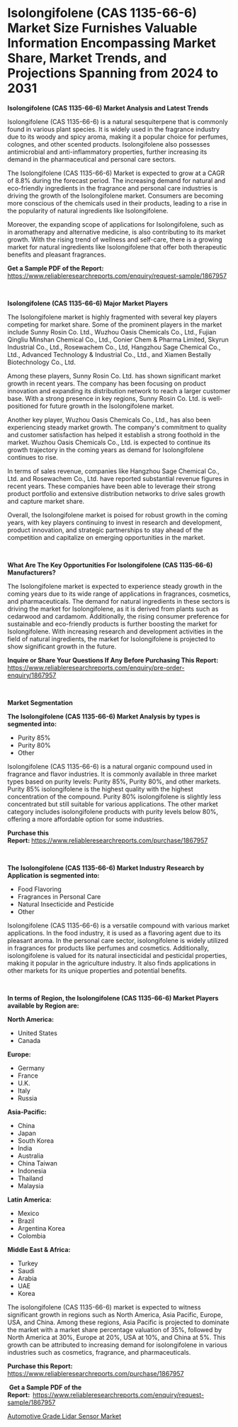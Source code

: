 <p><h1>Isolongifolene (CAS 1135-66-6) Market Size Furnishes Valuable Information Encompassing Market Share, Market Trends, and Projections Spanning from 2024 to 2031</h1></p><p><strong>Isolongifolene (CAS 1135-66-6) Market Analysis and Latest Trends</strong></p>
<p><p>Isolongifolene (CAS 1135-66-6) is a natural sesquiterpene that is commonly found in various plant species. It is widely used in the fragrance industry due to its woody and spicy aroma, making it a popular choice for perfumes, colognes, and other scented products. Isolongifolene also possesses antimicrobial and anti-inflammatory properties, further increasing its demand in the pharmaceutical and personal care sectors.</p><p>The Isolongifolene (CAS 1135-66-6) Market is expected to grow at a CAGR of 8.8% during the forecast period. The increasing demand for natural and eco-friendly ingredients in the fragrance and personal care industries is driving the growth of the Isolongifolene market. Consumers are becoming more conscious of the chemicals used in their products, leading to a rise in the popularity of natural ingredients like Isolongifolene.</p><p>Moreover, the expanding scope of applications for Isolongifolene, such as in aromatherapy and alternative medicine, is also contributing to its market growth. With the rising trend of wellness and self-care, there is a growing market for natural ingredients like Isolongifolene that offer both therapeutic benefits and pleasant fragrances.</p></p>
<p><strong>Get a Sample PDF of the Report:&nbsp;</strong> <a href="https://www.reliableresearchreports.com/enquiry/request-sample/1867957">https://www.reliableresearchreports.com/enquiry/request-sample/1867957</a></p>
<p>&nbsp;</p>
<p><strong>Isolongifolene (CAS 1135-66-6) Major Market Players</strong></p>
<p><p>The Isolongifolene market is highly fragmented with several key players competing for market share. Some of the prominent players in the market include Sunny Rosin Co. Ltd., Wuzhou Oasis Chemicals Co., Ltd., Fujian Qingliu Minshan Chemical Co., Ltd., Conier Chem & Pharma Limited, Skyrun Industrial Co., Ltd., Rosewachem Co., Ltd, Hangzhou Sage Chemical Co., Ltd., Advanced Technology & Industrial Co., Ltd., and Xiamen Bestally Biotechnology Co., Ltd.</p><p>Among these players, Sunny Rosin Co. Ltd. has shown significant market growth in recent years. The company has been focusing on product innovation and expanding its distribution network to reach a larger customer base. With a strong presence in key regions, Sunny Rosin Co. Ltd. is well-positioned for future growth in the Isolongifolene market.</p><p>Another key player, Wuzhou Oasis Chemicals Co., Ltd., has also been experiencing steady market growth. The company's commitment to quality and customer satisfaction has helped it establish a strong foothold in the market. Wuzhou Oasis Chemicals Co., Ltd. is expected to continue its growth trajectory in the coming years as demand for Isolongifolene continues to rise.</p><p>In terms of sales revenue, companies like Hangzhou Sage Chemical Co., Ltd. and Rosewachem Co., Ltd. have reported substantial revenue figures in recent years. These companies have been able to leverage their strong product portfolio and extensive distribution networks to drive sales growth and capture market share.</p><p>Overall, the Isolongifolene market is poised for robust growth in the coming years, with key players continuing to invest in research and development, product innovation, and strategic partnerships to stay ahead of the competition and capitalize on emerging opportunities in the market.</p></p>
<p>&nbsp;</p>
<p><strong>What Are The Key Opportunities For Isolongifolene (CAS 1135-66-6) Manufacturers?</strong></p>
<p><p>The Isolongifolene market is expected to experience steady growth in the coming years due to its wide range of applications in fragrances, cosmetics, and pharmaceuticals. The demand for natural ingredients in these sectors is driving the market for Isolongifolene, as it is derived from plants such as cedarwood and cardamom. Additionally, the rising consumer preference for sustainable and eco-friendly products is further boosting the market for Isolongifolene. With increasing research and development activities in the field of natural ingredients, the market for Isolongifolene is projected to show significant growth in the future.</p></p>
<p><strong>Inquire or Share Your Questions If Any Before Purchasing This Report:</strong> <a href="https://www.reliableresearchreports.com/enquiry/pre-order-enquiry/1867957">https://www.reliableresearchreports.com/enquiry/pre-order-enquiry/1867957</a></p>
<p>&nbsp;</p>
<p><strong>Market Segmentation</strong></p>
<p><strong>The Isolongifolene (CAS 1135-66-6) Market Analysis by types is segmented into:</strong></p>
<p><ul><li>Purity 85%</li><li>Purity 80%</li><li>Other</li></ul></p>
<p><p>Isolongifolene (CAS 1135-66-6) is a natural organic compound used in fragrance and flavor industries. It is commonly available in three market types based on purity levels: Purity 85%, Purity 80%, and other markets. Purity 85% isolongifolene is the highest quality with the highest concentration of the compound. Purity 80% isolongifolene is slightly less concentrated but still suitable for various applications. The other market category includes isolongifolene products with purity levels below 80%, offering a more affordable option for some industries.</p></p>
<p><strong>Purchase this Report:&nbsp;</strong><a href="https://www.reliableresearchreports.com/purchase/1867957">https://www.reliableresearchreports.com/purchase/1867957</a></p>
<p>&nbsp;</p>
<p><strong>The Isolongifolene (CAS 1135-66-6) Market Industry Research by Application is segmented into:</strong></p>
<p><ul><li>Food Flavoring</li><li>Fragrances in Personal Care</li><li>Natural Insecticide and Pesticide</li><li>Other</li></ul></p>
<p><p>Isolongifolene (CAS 1135-66-6) is a versatile compound with various market applications. In the food industry, it is used as a flavoring agent due to its pleasant aroma. In the personal care sector, isolongifolene is widely utilized in fragrances for products like perfumes and cosmetics. Additionally, isolongifolene is valued for its natural insecticidal and pesticidal properties, making it popular in the agriculture industry. It also finds applications in other markets for its unique properties and potential benefits.</p></p>
<p>&nbsp;</p>
<p><strong>In terms of Region, the Isolongifolene (CAS 1135-66-6) Market Players available by Region are:</strong></p>
<p>
    <p> <strong> North America: </strong>
        <ul>
            <li>United States</li>
            <li>Canada</li>
        </ul>
        </p> 
    <p> <strong> Europe: </strong>
        <ul>
            <li>Germany</li>
            <li>France</li>
            <li>U.K.</li>
            <li>Italy</li>
            <li>Russia</li>
        </ul>
        </p> 
    <p> <strong> Asia-Pacific: </strong>
        <ul>
            <li>China</li>
            <li>Japan</li>
            <li>South Korea</li>
            <li>India</li>
            <li>Australia</li>
            <li>China Taiwan</li>
            <li>Indonesia</li>
            <li>Thailand</li>
            <li>Malaysia</li>
        </ul>
        </p> 
    <p> <strong> Latin America: </strong>
        <ul>
            <li>Mexico</li>
            <li>Brazil</li>
            <li>Argentina Korea</li>
            <li>Colombia</li>
        </ul>
        </p> 
    <p> <strong> Middle East & Africa: </strong>
        <ul>
            <li>Turkey</li>
            <li>Saudi</li>
            <li>Arabia</li>
            <li>UAE</li>
            <li>Korea</li>
        </ul>
    </p>
    </p>
<p><p>The isolongifolene (CAS 1135-66-6) market is expected to witness significant growth in regions such as North America, Asia Pacific, Europe, USA, and China. Among these regions, Asia Pacific is projected to dominate the market with a market share percentage valuation of 35%, followed by North America at 30%, Europe at 20%, USA at 10%, and China at 5%. This growth can be attributed to increasing demand for isolongifolene in various industries such as cosmetics, fragrance, and pharmaceuticals.</p></p>
<p><strong>Purchase this Report: </strong><a href="https://www.reliableresearchreports.com/purchase/1867957">https://www.reliableresearchreports.com/purchase/1867957</a></p>
<p>&nbsp;<strong>Get a Sample PDF of the Report:&nbsp;&nbsp;</strong><a href="https://www.reliableresearchreports.com/enquiry/request-sample/1867957">https://www.reliableresearchreports.com/enquiry/request-sample/1867957</a></p>
<p><strong></strong></p>
<p><p><a href="https://noble-drawer-34c.notion.site/Automotive-Grade-Lidar-Sensor-Market-Size-Share-Trends-Analysis-Report-By-Material-By-Type-By-E-330d06f3720949f794caf2a5f92bdce9">Automotive Grade Lidar Sensor Market</a></p></p>